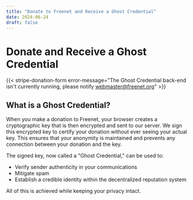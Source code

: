 ```yaml
---
title: "Donate to Freenet and Receive a Ghost Credential"
date: 2024-06-24
draft: false
---
```


# Donate and Receive a Ghost Credential

{{< stripe-donation-form error-message="The Ghost Credential back-end isn't currently running, please notify webmaster@freenet.org" >}}

## What is a Ghost Credential?

When you make a donation to Freenet, your browser creates a cryptographic key that is then encrypted and sent to our 
server. We sign this encrypted key to certify your donation without ever seeing your actual key. This ensures that 
your anonymity is maintained and prevents any connection between your donation and the key. 

The signed key, now called a "Ghost Credential," can be used to:

- Verify sender authenticity in your communications
- Mitigate spam
- Establish a credible identity within the decentralized reputation system

All of this is achieved while keeping your privacy intact.
